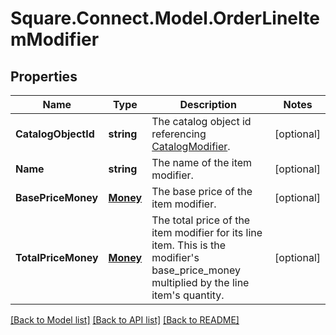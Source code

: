 # Square.Connect.Model.OrderLineItemModifier
## Properties

Name | Type | Description | Notes
------------ | ------------- | ------------- | -------------
**CatalogObjectId** | **string** | The catalog object id referencing [CatalogModifier](#type-catalogmodifier). | [optional] 
**Name** | **string** | The name of the item modifier. | [optional] 
**BasePriceMoney** | [**Money**](Money.md) | The base price of the item modifier. | [optional] 
**TotalPriceMoney** | [**Money**](Money.md) | The total price of the item modifier for its line item. This is the modifier&#39;s base_price_money multiplied by the line item&#39;s quantity. | [optional] 



[[Back to Model list]](../README.md#documentation-for-models) [[Back to API list]](../README.md#documentation-for-api-endpoints) [[Back to README]](../README.md)

